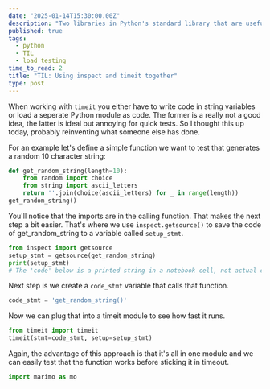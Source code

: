 ```yaml
---
date: "2025-01-14T15:30:00.00Z"
description: "Two libraries in Python's standard library that are useful for keeping load testing code all in one module."
published: true
tags:
  - python
  - TIL
  - load testing
time_to_read: 2
title: "TIL: Using inspect and timeit together"
type: post
---
```

<!---->
When working with `timeit` you either have to write code in string variables or load a seperate Python module as code. The former is a really not a good idea, the latter is ideal but annoying for quick tests. So I thought this up today, probably reinventing what someone else has done.
<!---->
For an example let's define a simple function we want to test that generates a random 10 character string:

```python {.marimo}
def get_random_string(length=10):
    from random import choice
    from string import ascii_letters
    return ''.join(choice(ascii_letters) for _ in range(length))
get_random_string()
```

You'll notice that the imports are in the calling function. That makes the next step a bit easier. That's where we use `inspect.getsource()` to save the code of get_random_string to a variable called `setup_stmt`.

```python {.marimo}
from inspect import getsource
setup_stmt = getsource(get_random_string)
print(setup_stmt)
# The 'code' below is a printed string in a notebook cell, not actual code
```

Next step is we create a `code_stmt` variable that calls that function.

```python {.marimo}
code_stmt = 'get_random_string()'
```

Now we can plug that into a timeit module to see how fast it runs.

```python {.marimo}
from timeit import timeit
timeit(stmt=code_stmt, setup=setup_stmt)
```

Again, the advantage of this approach is that it's all in one module and we can easily test that the function works before sticking it in timeout.

```python {.marimo}
import marimo as mo
```